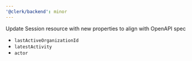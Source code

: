 ```yaml
---
'@clerk/backend': minor
---
```


Update Session resource with new properties to align with OpenAPI spec
- `lastActiveOrganizationId`
- `latestActivity`
- `actor`
